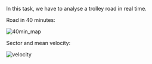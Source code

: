 In this task, we have to analyse a trolley road in real time. 

Road in 40 minutes:

![40min_map](https://user-images.githubusercontent.com/50342517/150425051-a0a63269-f4de-4c4b-9f02-6c0f5a44d636.png)

Sector and mean velocity:

![velocity](https://user-images.githubusercontent.com/50342517/150425107-71c9eca0-452d-43ae-aec0-1804bc9c7aa5.png)

